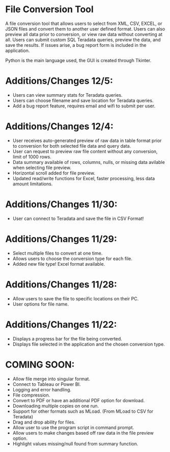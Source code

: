 # File Conversion Tool

A file conversion tool that allows users to select from XML, CSV, EXCEL, or JSON  files and convert them to another user defined format. Users can also preview all data prior to conversion, or view raw data without converting at all. Users can submit custom SQL Teradata queries, preview the data, and save the results. If issues arise, a bug report form is included in the application.

Python is the main language used, the GUI is created through Tkinter.

# Additions/Changes 12/5:
- Users can view summary stats for Teradata queries.
- Users can choose filename and save location for Teradata queries.
- Add a bug report feature, requires email and wifi to submit per user.

# Additions/Changes 12/4:
- User receives auto-generated preview of raw data in table format prior to conversion for both selected file data and query data.
- User can request to preview raw file content without any conversion, limit of 1000 rows.
- Data summary available of rows, columns, nulls, or missing data avilable when selecting file preview.
- Horizontal scroll added for file preview.
- Updated read/write functions for Excel, faster processing, less data amount limitations.

# Additions/Changes 11/30:
- User can connect to Teradata and save the file in CSV Format!

# Additions/Changes 11/29:
- Select multiple files to convert at one time.
- Allows users to choose the conversion type for each file.
- Added new file type! Excel format available.

# Additions/Changes 11/28:
- Allow users to save the file to specific locations on their PC.
- User options for file name.

# Additions/Changes 11/22:
- Displays a progress bar for the file being converted.
- Displays file selected in the application and the chosen conversion type.

# COMING SOON:
- Allow file merge into singular format.
- Connect to Tableau or Power BI.
- Logging and error handling.
- File compression.
- Convert to PDF or have an additional PDF option for download.
- Downloading multiple copies on one run.
- Support for other formats such as MLoad. (From MLoad to CSV for Teradata)
- Drag and drop ability for files.
- Allow user to use the program script in command prompt.
- Allow users to make changes based off raw data in the file preview option.
- Highlight values missing/null found from summary function.
